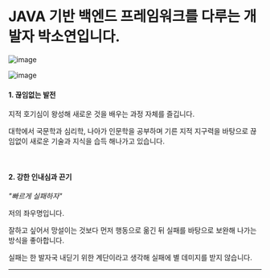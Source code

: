 # JAVA 기반 백엔드 프레임워크를 다루는 개발자 박소연입니다.

![image](https://user-images.githubusercontent.com/100174682/193554068-d515c5dc-6c5e-46eb-abf8-254f0fcb87c4.png)


![image](https://user-images.githubusercontent.com/100174682/193553136-89a77703-b3f2-43d3-9da6-8d4b7bad74fa.png)



#### 1. 끊임없는 발전

지적 호기심이 왕성해 새로운 것을 배우는 과정 자체를 즐깁니다.

대학에서 국문학과 심리학, 나아가 인문학을 공부하며 기른 지적 지구력을 바탕으로 끊임없이 새로운 기술과 지식을 습득 해나가고 있습니다.

&nbsp;

#### 2. 강한 인내심과 끈기

*"빠르게 실패하자"*

저의 좌우명입니다.

잘하고 싶어서 망설이는 것보다 먼저 행동으로 옮긴 뒤 실패를 바탕으로 보완해 나가는 방식을 좋아합니다.

실패는 한 발자국 내딛기 위한 계단이라고 생각해 실패에 별 데미지를 받지 않습니다.


***


